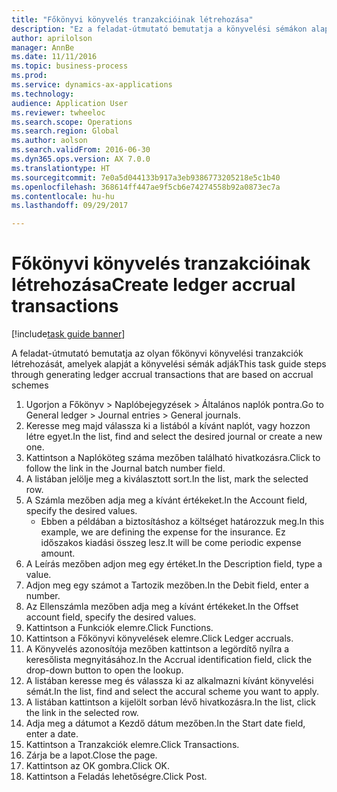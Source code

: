 ```yaml
--- 
title: "Főkönyvi könyvelés tranzakcióinak létrehozása"
description: "Ez a feladat-útmutató bemutatja a könyvelési sémákon alapuló főkönyvi könyvelési tranzakciók létrehozását."
author: aprilolson
manager: AnnBe
ms.date: 11/11/2016
ms.topic: business-process
ms.prod: 
ms.service: dynamics-ax-applications
ms.technology: 
audience: Application User
ms.reviewer: twheeloc
ms.search.scope: Operations
ms.search.region: Global
ms.author: aolson
ms.search.validFrom: 2016-06-30
ms.dyn365.ops.version: AX 7.0.0
ms.translationtype: HT
ms.sourcegitcommit: 7e0a5d044133b917a3eb9386773205218e5c1b40
ms.openlocfilehash: 368614ff447ae9f5cb6e74274558b92a0873ec7a
ms.contentlocale: hu-hu
ms.lasthandoff: 09/29/2017

---
```

# <a name="create-ledger-accrual-transactions"></a><span data-ttu-id="8b568-103">Főkönyvi könyvelés tranzakcióinak létrehozása</span><span class="sxs-lookup"><span data-stu-id="8b568-103">Create ledger accrual transactions</span></span>

[!include[task guide banner](../../includes/task-guide-banner.md)]

<span data-ttu-id="8b568-104">A feladat-útmutató bemutatja az olyan főkönyvi könyvelési tranzakciók létrehozását, amelyek alapját a könyvelési sémák adják</span><span class="sxs-lookup"><span data-stu-id="8b568-104">This task guide steps through generating ledger accrual transactions that are based on accrual schemes</span></span>

1. <span data-ttu-id="8b568-105">Ugorjon a Főkönyv > Naplóbejegyzések > Általános naplók pontra.</span><span class="sxs-lookup"><span data-stu-id="8b568-105">Go to General ledger > Journal entries > General journals.</span></span>
2. <span data-ttu-id="8b568-106">Keresse meg majd válassza ki a listából a kívánt naplót, vagy hozzon létre egyet.</span><span class="sxs-lookup"><span data-stu-id="8b568-106">In the list, find and select the desired journal or create a new one.</span></span>
3. <span data-ttu-id="8b568-107">Kattintson a Naplóköteg száma mezőben található hivatkozásra.</span><span class="sxs-lookup"><span data-stu-id="8b568-107">Click to follow the link in the Journal batch number field.</span></span>
4. <span data-ttu-id="8b568-108">A listában jelölje meg a kiválasztott sort.</span><span class="sxs-lookup"><span data-stu-id="8b568-108">In the list, mark the selected row.</span></span>
5. <span data-ttu-id="8b568-109">A Számla mezőben adja meg a kívánt értékeket.</span><span class="sxs-lookup"><span data-stu-id="8b568-109">In the Account field, specify the desired values.</span></span>
    * <span data-ttu-id="8b568-110">Ebben a példában a biztosításhoz a költséget határozzuk meg.</span><span class="sxs-lookup"><span data-stu-id="8b568-110">In this example, we are defining the expense for the insurance.</span></span> <span data-ttu-id="8b568-111">Ez időszakos kiadási összeg lesz.</span><span class="sxs-lookup"><span data-stu-id="8b568-111">It will be come periodic expense amount.</span></span>  
6. <span data-ttu-id="8b568-112">A Leírás mezőben adjon meg egy értéket.</span><span class="sxs-lookup"><span data-stu-id="8b568-112">In the Description field, type a value.</span></span>
7. <span data-ttu-id="8b568-113">Adjon meg egy számot a Tartozik mezőben.</span><span class="sxs-lookup"><span data-stu-id="8b568-113">In the Debit field, enter a number.</span></span>
8. <span data-ttu-id="8b568-114">Az Ellenszámla mezőben adja meg a kívánt értékeket.</span><span class="sxs-lookup"><span data-stu-id="8b568-114">In the Offset account field, specify the desired values.</span></span>
9. <span data-ttu-id="8b568-115">Kattintson a Funkciók elemre.</span><span class="sxs-lookup"><span data-stu-id="8b568-115">Click Functions.</span></span>
10. <span data-ttu-id="8b568-116">Kattintson a Főkönyvi könyvelések elemre.</span><span class="sxs-lookup"><span data-stu-id="8b568-116">Click Ledger accruals.</span></span>
11. <span data-ttu-id="8b568-117">A Könyvelés azonosítója mezőben kattintson a legördítő nyílra a keresőlista megnyitásához.</span><span class="sxs-lookup"><span data-stu-id="8b568-117">In the Accrual identification field, click the drop-down button to open the lookup.</span></span>
12. <span data-ttu-id="8b568-118">A listában keresse meg és válassza ki az alkalmazni kívánt könyvelési sémát.</span><span class="sxs-lookup"><span data-stu-id="8b568-118">In the list, find and select the accural scheme you want to apply.</span></span>
13. <span data-ttu-id="8b568-119">A listában kattintson a kijelölt sorban lévő hivatkozásra.</span><span class="sxs-lookup"><span data-stu-id="8b568-119">In the list, click the link in the selected row.</span></span>
14. <span data-ttu-id="8b568-120">Adja meg a dátumot a Kezdő dátum mezőben.</span><span class="sxs-lookup"><span data-stu-id="8b568-120">In the Start date field, enter a date.</span></span>
15. <span data-ttu-id="8b568-121">Kattintson a Tranzakciók elemre.</span><span class="sxs-lookup"><span data-stu-id="8b568-121">Click Transactions.</span></span>
16. <span data-ttu-id="8b568-122">Zárja be a lapot.</span><span class="sxs-lookup"><span data-stu-id="8b568-122">Close the page.</span></span>
17. <span data-ttu-id="8b568-123">Kattintson az OK gombra.</span><span class="sxs-lookup"><span data-stu-id="8b568-123">Click OK.</span></span>
18. <span data-ttu-id="8b568-124">Kattintson a Feladás lehetőségre.</span><span class="sxs-lookup"><span data-stu-id="8b568-124">Click Post.</span></span>


